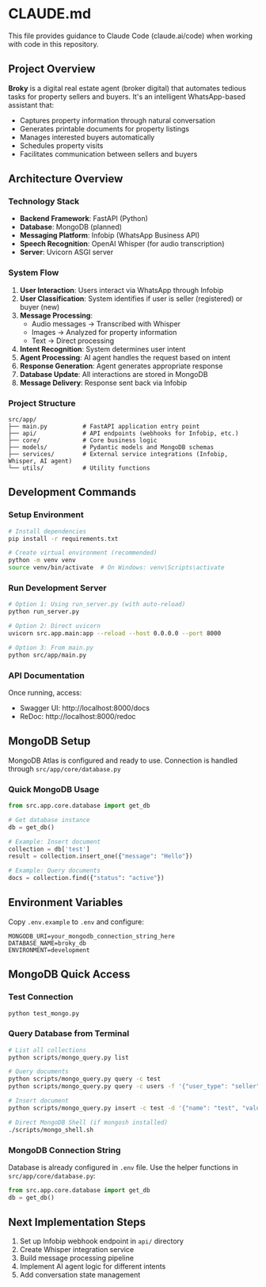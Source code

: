 # CLAUDE.md

This file provides guidance to Claude Code (claude.ai/code) when working with code in this repository.

## Project Overview

**Broky** is a digital real estate agent (broker digital) that automates tedious tasks for property sellers and buyers. It's an intelligent WhatsApp-based assistant that:
- Captures property information through natural conversation
- Generates printable documents for property listings
- Manages interested buyers automatically
- Schedules property visits
- Facilitates communication between sellers and buyers

## Architecture Overview

### Technology Stack
- **Backend Framework**: FastAPI (Python)
- **Database**: MongoDB (planned)
- **Messaging Platform**: Infobip (WhatsApp Business API)
- **Speech Recognition**: OpenAI Whisper (for audio transcription)
- **Server**: Uvicorn ASGI server

### System Flow
1. **User Interaction**: Users interact via WhatsApp through Infobip
2. **User Classification**: System identifies if user is seller (registered) or buyer (new)
3. **Message Processing**:
   - Audio messages → Transcribed with Whisper
   - Images → Analyzed for property information
   - Text → Direct processing
4. **Intent Recognition**: System determines user intent
5. **Agent Processing**: AI agent handles the request based on intent
6. **Response Generation**: Agent generates appropriate response
7. **Database Update**: All interactions are stored in MongoDB
8. **Message Delivery**: Response sent back via Infobip

### Project Structure
```
src/app/
├── main.py          # FastAPI application entry point
├── api/             # API endpoints (webhooks for Infobip, etc.)
├── core/            # Core business logic
├── models/          # Pydantic models and MongoDB schemas
├── services/        # External service integrations (Infobip, Whisper, AI agent)
└── utils/           # Utility functions
```

## Development Commands

### Setup Environment
```bash
# Install dependencies
pip install -r requirements.txt

# Create virtual environment (recommended)
python -m venv venv
source venv/bin/activate  # On Windows: venv\Scripts\activate
```

### Run Development Server
```bash
# Option 1: Using run_server.py (with auto-reload)
python run_server.py

# Option 2: Direct uvicorn
uvicorn src.app.main:app --reload --host 0.0.0.0 --port 8000

# Option 3: From main.py
python src/app/main.py
```

### API Documentation
Once running, access:
- Swagger UI: http://localhost:8000/docs
- ReDoc: http://localhost:8000/redoc

## MongoDB Setup
MongoDB Atlas is configured and ready to use. Connection is handled through `src/app/core/database.py`

### Quick MongoDB Usage
```python
from src.app.core.database import get_db

# Get database instance
db = get_db()

# Example: Insert document
collection = db['test']
result = collection.insert_one({"message": "Hello"})

# Example: Query documents
docs = collection.find({"status": "active"})
```

## Environment Variables
Copy `.env.example` to `.env` and configure:
```
MONGODB_URI=your_mongodb_connection_string_here
DATABASE_NAME=broky_db
ENVIRONMENT=development
```

## MongoDB Quick Access

### Test Connection
```bash
python test_mongo.py
```

### Query Database from Terminal
```bash
# List all collections
python scripts/mongo_query.py list

# Query documents
python scripts/mongo_query.py query -c test
python scripts/mongo_query.py query -c users -f '{"user_type": "seller"}'

# Insert document
python scripts/mongo_query.py insert -c test -d '{"name": "test", "value": 123}'

# Direct MongoDB Shell (if mongosh installed)
./scripts/mongo_shell.sh
```

### MongoDB Connection String
Database is already configured in `.env` file. Use the helper functions in `src/app/core/database.py`:
```python
from src.app.core.database import get_db
db = get_db()
```

## Next Implementation Steps
1. Set up Infobip webhook endpoint in `api/` directory
2. Create Whisper integration service
3. Build message processing pipeline
4. Implement AI agent logic for different intents
5. Add conversation state management